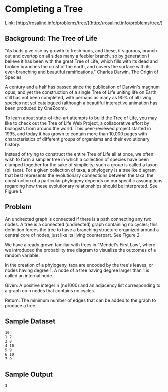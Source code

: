 # Completing a Tree

Link: [http://rosalind.info/problems/tree/](http://rosalind.info/problems/tree/)

## Background: The Tree of Life

"As buds give rise by growth to fresh buds, and these, if vigorous, branch out and overtop on all sides many a feebler branch, so by generation I believe it has been with the great Tree of Life, which fills with its dead and broken branches the crust of the earth, and covers the surface with its ever-branching and beautiful ramifications." Charles Darwin, The Origin of Species

A century and a half has passed since the publication of Darwin's magnum opus, and yet the construction of a single Tree of Life uniting life on Earth still has not been completed, with perhaps as many as 90% of all living species not yet catalogued (although a beautiful interactive animation has been produced by OneZoom).

To learn about state-of-the-art attempts to build the Tree of Life, you may like to check out the Tree of Life Web Project, a collaborative effort by biologists from around the world. This peer-reviewed project started in 1995, and today it has grown to contain more than 10,000 pages with characteristics of different groups of organisms and their evolutionary history.

Instead of trying to construct the entire Tree of Life all at once, we often wish to form a simpler tree in which a collection of species have been clumped together for the sake of simplicity; such a group is called a taxon (pl. taxa). For a given collection of taxa, a phylogeny is a treelike diagram that best represents the evolutionary connections between the taxa: the construction of a particular phylogeny depends on our specific assumptions regarding how these evolutionary relationships should be interpreted. See Figure 1.

## Problem

An undirected graph is connected if there is a path connecting any two nodes. A tree is a connected (undirected) graph containing no cycles; this definition forces the tree to have a branching structure organized around a central core of nodes, just like its living counterpart. See Figure 2.

We have already grown familiar with trees in “Mendel's First Law”, where we introduced the probability tree diagram to visualize the outcomes of a random variable.

In the creation of a phylogeny, taxa are encoded by the tree's leaves, or nodes having degree 1. A node of a tree having degree larger than 1 is called an internal node.

Given: A positive integer n (n≤1000) and an adjacency list corresponding to a graph on n nodes that contains no cycles.

Return: The minimum number of edges that can be added to the graph to produce a tree.

## Sample Dataset

```
10
1 2
2 8
4 10
5 9
6 10
7 9
```

## Sample Output

```
3
```
